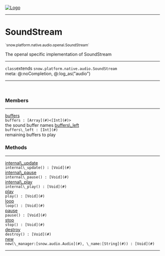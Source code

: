 
[![Logo](../../../../../../images/logo.png)](../../../../../../api/index.html)

---



<h1>SoundStream</h1>
<small>`snow.platform.native.audio.openal.SoundStream`</small>

The openal specific implementation of SoundStream

---

`class`extends <code><span>snow.platform.native.audio.SoundStream</span></code>
<span class="meta">
<br/>meta: @:noCompletion, @:log_as(&quot;audio&quot;)
</span>


---

&nbsp;
&nbsp;



<h3>Members</h3> <hr/><span class="member apipage">
                <a name="buffers"><a class="lift" href="#buffers">buffers</a></a><div class="clear"></div><code class="signature apipage">buffers : [Array](#)&lt;[Int](#)&gt;</code><br/></span>
            <span class="small_desc_flat">the sound buffer names</span><span class="member apipage">
                <a name="buffers_left"><a class="lift" href="#buffers_left">buffers\_left</a></a><div class="clear"></div><code class="signature apipage">buffers\_left : [Int](#)</code><br/></span>
            <span class="small_desc_flat">remaining buffers to play</span>





<h3>Methods</h3> <hr/><span class="method apipage">
            <a name="internal_update"><a class="lift" href="#internal_update">internal\_update</a></a> <div class="clear"></div><code class="signature apipage">internal\_update() : [Void](#)</code><br/><span class="small_desc_flat"></span>
        </span>
    <span class="method apipage">
            <a name="internal_pause"><a class="lift" href="#internal_pause">internal\_pause</a></a> <div class="clear"></div><code class="signature apipage">internal\_pause() : [Void](#)</code><br/><span class="small_desc_flat"></span>
        </span>
    <span class="method apipage">
            <a name="internal_play"><a class="lift" href="#internal_play">internal\_play</a></a> <div class="clear"></div><code class="signature apipage">internal\_play() : [Void](#)</code><br/><span class="small_desc_flat"></span>
        </span>
    <span class="method apipage">
            <a name="play"><a class="lift" href="#play">play</a></a> <div class="clear"></div><code class="signature apipage">play() : [Void](#)</code><br/><span class="small_desc_flat"></span>
        </span>
    <span class="method apipage">
            <a name="loop"><a class="lift" href="#loop">loop</a></a> <div class="clear"></div><code class="signature apipage">loop() : [Void](#)</code><br/><span class="small_desc_flat"></span>
        </span>
    <span class="method apipage">
            <a name="pause"><a class="lift" href="#pause">pause</a></a> <div class="clear"></div><code class="signature apipage">pause() : [Void](#)</code><br/><span class="small_desc_flat"></span>
        </span>
    <span class="method apipage">
            <a name="stop"><a class="lift" href="#stop">stop</a></a> <div class="clear"></div><code class="signature apipage">stop() : [Void](#)</code><br/><span class="small_desc_flat"></span>
        </span>
    <span class="method apipage">
            <a name="destroy"><a class="lift" href="#destroy">destroy</a></a> <div class="clear"></div><code class="signature apipage">destroy() : [Void](#)</code><br/><span class="small_desc_flat"></span>
        </span>
    <span class="method apipage">
            <a name="new"><a class="lift" href="#new">new</a></a> <div class="clear"></div><code class="signature apipage">new(\_manager:[snow.audio.Audio](#)<span></span>, \_name:[String](#)<span></span>) : [Void](#)</code><br/><span class="small_desc_flat"></span>
        </span>
    





---

&nbsp;
&nbsp;
&nbsp;
&nbsp;
